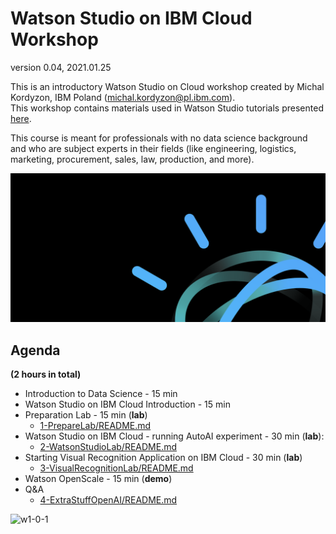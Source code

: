 # Watson Studio on IBM Cloud Workshop    
    
version 0.04, 2021.01.25    
    
This is an introductory Watson Studio on Cloud workshop created by Michal Kordyzon, IBM Poland (michal.kordyzon@pl.ibm.com).  
This workshop contains materials used in Watson Studio tutorials presented [here](https://www.ibm.com/cloud/garage/dte/tutorial/ibmr-watson-studio-mldl-made-easy).    
    
This course is meant for professionals with no data science background and who are subject experts in their fields (like engineering, logistics, marketing, procurement, sales, law, production, and more).    
     
![w1-0](../images/w1-0.png)      
    
## Agenda    
    
**(2 hours in total)**    
+ Introduction to Data Science - 15 min    
+ Watson Studio on IBM Cloud Introduction - 15 min    
+ Preparation Lab - 15 min (**lab**)    
  + [1-PrepareLab/README.md](1-PrepareLab/README.md)    
+ Watson Studio on IBM Cloud - running AutoAI experiment - 30 min (**lab**):    
  + [2-WatsonStudioLab/README.md](2-WatsonStudioLab/README.md)    
+ Starting Visual Recognition Application on IBM Cloud - 30 min (**lab**)    
  + [3-VisualRecognitionLab/README.md](3-VisualRecognitionLab/README.md)    
+ Watson OpenScale - 15 min (**demo**)    
+ Q&A    
  + [4-ExtraStuffOpenAI/README.md](4-ExtraStuffOpenAI/README.md)      
      
![w1-0-1](../images/w1-0-1.png)    
  